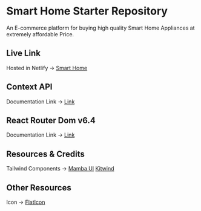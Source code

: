 # Smart Home Starter Repository

An E-commerce platform for buying high quality Smart Home Appliances at extremely affordable Price.

## Live Link

Hosted in Netlify -> [Smart Home](https://modern-smart-home.netlify.app/)

## Context API

Documentation Link -> [Link](https://reactjs.org/docs/context.html#api)

## React Router Dom v6.4

Documentation Link -> [Link](https://reactrouter.com/en/main/start/overview)

## Resources & Credits

Tailwind Components ->
[Mamba UI](https://www.mambaui.com/)
[Kitwind](https://kitwind.io/products/kometa/components)

## Other Resources

Icon -> [FlatIcon](https://www.flaticon.com/)
